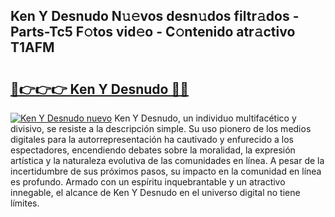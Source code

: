 ## Ken Y Desnudo N𝚞𝚎vos desn𝚞dos filtr𝚊dos - Parts-Tc5 F𝚘tos vid𝚎o - C𝚘ntenido atr𝚊ctivo T1AFM

# <h2><a href="http://mbb0z0.tromn.icu/?c=Ken+Y+Desnudo">🔗👉👉👉 Ken Y Desnudo 🔗🔗</a></h2>

[![Ken Y Desnudo nuevo](https://i.imgur.com/pEAQMta.gif)](http://mbb0z0.tromn.icu/?c=Ken+Y+Desnudo)
Ken Y Desnudo, un individuo multifacético y divisivo, se resiste a la descripción simple. Su uso pionero de los medios digitales para la autorrepresentación ha cautivado y enfurecido a los espectadores, encendiendo debates sobre la moralidad, la expresión artística y la naturaleza evolutiva de las comunidades en línea. A pesar de la incertidumbre de sus próximos pasos, su impacto en la comunidad en línea es profundo. Armado con un espíritu inquebrantable y un atractivo innegable, el alcance de Ken Y Desnudo en el universo digital no tiene límites.
